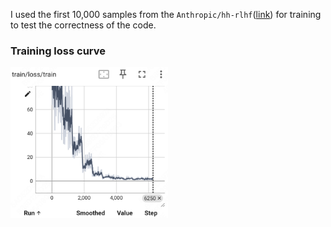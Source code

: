 I used the first 10,000 samples from the ```Anthropic/hh-rlhf```([link](https://huggingface.co/datasets/Anthropic/hh-rlhf)) for training to test the correctness of the code.

### Training loss curve

<img width="50%" alt="image" src="../assets/sft_training_loss.png" />

